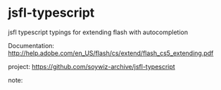 jsfl-typescript
===============

jsfl typescript typings for extending flash with autocompletion

Documentation:
http://help.adobe.com/en_US/flash/cs/extend/flash_cs5_extending.pdf


project:
https://github.com/soywiz-archive/jsfl-typescript

note:
